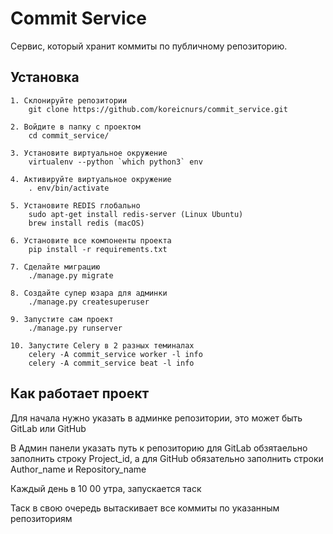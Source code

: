 # Commit Service
Сервис, который хранит коммиты по публичному репозиторию.


## Установка

```
1. Склонируйте репозитории
    git clone https://github.com/koreicnurs/commit_service.git

2. Войдите в папку с проектом
    cd commit_service/

3. Установите виртуальное окружение
    virtualenv --python `which python3` env

4. Активируйте виртуальное окружение
    . env/bin/activate

5. Установите REDIS глобально
    sudo apt-get install redis-server (Linux Ubuntu)
    brew install redis (macOS)

6. Установите все компоненты проекта
    pip install -r requirements.txt

7. Сделайте миграцию
    ./manage.py migrate

8. Создайте супер юзара для админки
    ./manage.py createsuperuser

9. Запустите сам проект
    ./manage.py runserver

10. Запустите Celery в 2 разных теминалах
    celery -A commit_service worker -l info
    celery -A commit_service beat -l info
```


## Как работает проект
Для начала нужно указать в админке репозитории, это может быть GitLab или GitHub

В Админ панели указать путь к репозиторию для GitLab обзятаельно заполнить строку Project_id,
а для GitHub обязательно заполнить строки Author_name и Repository_name

Каждый день в 10 00 утра, запускается таск

Таск в свою очередь вытаскивает все коммиты по указанным репозиториям






